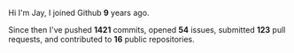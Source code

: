 Hi I'm Jay, I joined Github **9** years ago.

Since then I've pushed **1421** commits, opened **54** issues, submitted **123** pull requests, and contributed to **16** public repositories.

